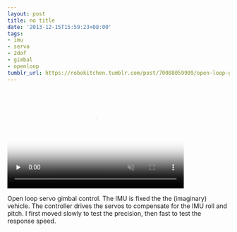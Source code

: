 ```yaml
---
layout: post
title: no title
date: '2013-12-15T15:59:23+08:00'
tags:
- imu
- servo
- 2dof
- gimbal
- openloop
tumblr_url: https://robokitchen.tumblr.com/post/70088059909/open-loop-gimbal-control
---
```

<video id="embed-613f4f514f0f2121949282" class="crt-video crt-skin-default" width="400" height="225" poster="https://64.media.tumblr.com/tumblr_mxutnjfYAj1sjwnlx_frame1.jpg" preload="none" muted data-crt-video data-crt-options='{"autoheight":null,"duration":14,"hdUrl":false,"filmstrip":{"url":"https://24.media.tumblr.com/previews/tumblr_mxutnjfYAj1sjwnlx_filmstrip.jpg","width":"200","height":"112"}}' crossorigin="anonymous">
    <source src="https://va.media.tumblr.com/tumblr_mxutnjfYAj1sjwnlx.mp4" type="video/mp4">
</source></video>  

Open loop servo gimbal control. The IMU is fixed the the (imaginary) vehicle. The controller drives the servos to compensate for the IMU roll and pitch. I first moved slowly to test the precision, then fast to test the response speed.

